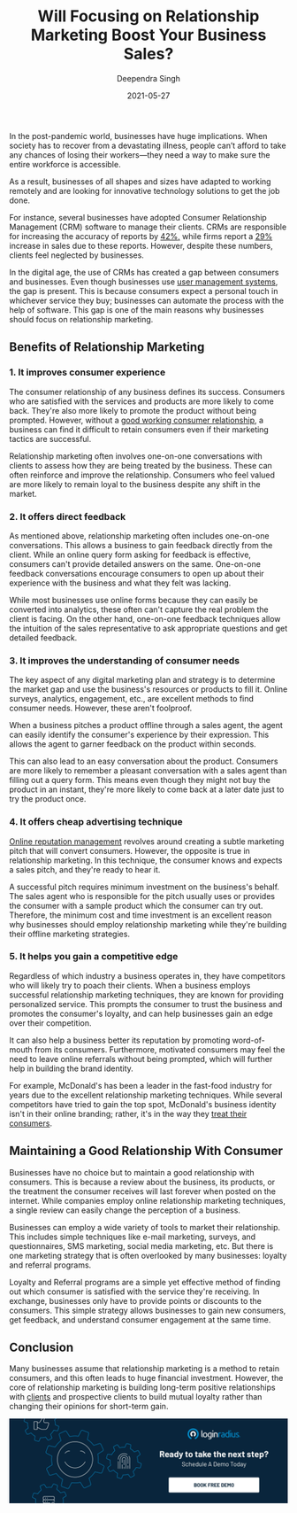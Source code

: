 ﻿---
title: "Will Focusing on Relationship Marketing Boost Your Business Sales?"
date: "2021-05-27"
coverImage: "customer-relationship-for-business.webp"
category: ["loginradius"]
featured: false 
author: "Deependra Singh"
description: "In today’s business world, maintaining a strong, healthy relationship with consumers is pivotal. The fact remains that the internet is a permanent record and consumers do not forget. No matter how hard online marketers work to tweak their brand and build relationships with consumers online, one bad review can completely ruin it."
metadescription: "Focusing on relationship marketing can help improve a consumer's perception of a business and build long-term loyalty. Read this article to understand how."
metatitle: "How will relationship marketing help your business growth"
---

In the post-pandemic world, businesses have huge implications. When society has to recover from a devastating illness, people can’t afford to take any chances of losing their workers—they need a way to make sure the entire workforce is accessible.

 As a result, businesses of all shapes and sizes have adapted to working remotely and are looking for innovative technology solutions to get the job done.

For instance, several businesses have adopted Consumer Relationship Management (CRM) software to manage their clients. CRMs are responsible for increasing the accuracy of reports by [42%,](https://review42.com/resources/crm-statistics/) while firms report a [29%](https://review42.com/resources/crm-statistics/) increase in sales due to these reports. However, despite these numbers, clients feel neglected by businesses.

  

In the digital age, the use of CRMs has created a gap between consumers and businesses. Even though businesses use [user management systems](https://www.loginradius.com/blog/identity/2021/03/What-is-User-Management/), the gap is present. This is because consumers expect a personal touch in whichever service they buy; businesses can automate the process with the help of software. This gap is one of the main reasons why businesses should focus on relationship marketing.

  

## Benefits of Relationship Marketing

### 1. It improves consumer experience

  

The consumer relationship of any business defines its success. Consumers who are satisfied with the services and products are more likely to come back. They're also more likely to promote the product without being prompted. However, without a [good working consumer relationship](https://www.loginradius.com/blog/fuel/2021/02/customer-relationship-business/), a business can find it difficult to retain consumers even if their marketing tactics are successful.

  

Relationship marketing often involves one-on-one conversations with clients to assess how they are being treated by the business. These can often reinforce and improve the relationship. Consumers who feel valued are more likely to remain loyal to the business despite any shift in the market.

### 2. It offers direct feedback

  

As mentioned above, relationship marketing often includes one-on-one conversations. This allows a business to gain feedback directly from the client. While an online query form asking for feedback is effective, consumers can't provide detailed answers on the same. One-on-one feedback conversations encourage consumers to open up about their experience with the business and what they felt was lacking.

  

While most businesses use online forms because they can easily be converted into analytics, these often can't capture the real problem the client is facing. On the other hand, one-on-one feedback techniques allow the intuition of the sales representative to ask appropriate questions and get detailed feedback.

### 3. It improves the understanding of consumer needs

  

The key aspect of any digital marketing plan and strategy is to determine the market gap and use the business's resources or products to fill it. Online surveys, analytics, engagement, etc., are excellent methods to find consumer needs. However, these aren't foolproof.

  

When a business pitches a product offline through a sales agent, the agent can easily identify the consumer's experience by their expression. This allows the agent to garner feedback on the product within seconds.

  

This can also lead to an easy conversation about the product. Consumers are more likely to remember a pleasant conversation with a sales agent than filling out a query form. This means even though they might not buy the product in an instant, they're more likely to come back at a later date just to try the product once.

### 4. It offers cheap advertising technique

  

[Online reputation management](https://www.loginradius.com/blog/fuel/2021/04/a-brief-guide-to-online-reputation-management/) revolves around creating a subtle marketing pitch that will convert consumers. However, the opposite is true in relationship marketing. In this technique, the consumer knows and expects a sales pitch, and they're ready to hear it.

  

A successful pitch requires minimum investment on the business's behalf. The sales agent who is responsible for the pitch usually uses or provides the consumer with a sample product which the consumer can try out. Therefore, the minimum cost and time investment is an excellent reason why businesses should employ relationship marketing while they're building their offline marketing strategies.

### 5. It helps you gain a competitive edge

  

Regardless of which industry a business operates in, they have competitors who will likely try to poach their clients. When a business employs successful relationship marketing  techniques, they are known for providing personalized service. This prompts the consumer to trust the business and promotes the consumer's loyalty, and can help businesses gain an edge over their competition.

  

It can also help a business better its reputation by promoting word-of-mouth from its consumers. Furthermore, motivated consumers may feel the need to leave online referrals without being prompted, which will further help in building the brand identity.

  

For example, McDonald's has been a leader in the fast-food industry for years due to the excellent relationship marketing techniques. While several competitors have tried to gain the top spot, McDonald's business identity isn't in their online branding; rather, it's in the way they [treat their consumers](https://postfunnel.com/mcdonalds-marketing-strategy-staying-transparent-while-under-fire/).

  

## Maintaining a Good Relationship With Consumer

  

Businesses have no choice but to maintain a good relationship with consumers. This is because a review about the business, its products, or the treatment the consumer receives will last forever when posted on the internet. While companies employ online  relationship marketing  techniques, a single review can easily change the perception of a business.

  

Businesses can employ a wide variety of tools to market their relationship. This includes simple techniques like e-mail marketing, surveys, and questionnaires, SMS marketing, social media marketing, etc. But there is one marketing strategy that is often overlooked by many businesses: loyalty and referral programs.

 Loyalty and Referral programs are a simple yet effective method of finding out which consumer is satisfied with the service they're receiving. In exchange, businesses only have to provide points or discounts to the consumers. This simple strategy allows businesses to gain new consumers, get feedback, and understand consumer engagement at the same time.

  

## Conclusion

Many businesses assume that relationship marketing is a method to retain consumers, and this often leads to huge financial investment. However, the core of relationship marketing is building long-term positive relationships with [clients](https://www.loginradius.com/customers/) and prospective clients to build mutual loyalty rather than changing their opinions for short-term gain.

[![book-a-demo-Consultation](../../assets/book-a-demo-loginradius.webp)](https://www.loginradius.com/contact-us?utm_source=blog&utm_medium=web&utm_campaign=boost-your-business-sales-with-marketing-business)